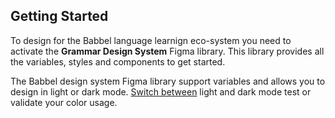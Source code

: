 ## Getting Started

To design for the Babbel language learnign eco-system you need to activate the **Grammar Design System** Figma library. This library provides all the variables, styles and components to get started.

The Babbel design system Figma library support variables and allows you to design in light or dark mode. [Switch between](https://help.figma.com/hc/en-us/articles/15343816063383-Modes-for-variables) light and dark mode test or validate your color usage.
